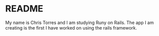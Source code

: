 # README

My name is Chris Torres and I am studying Runy on Rails. The app I am creating is the first I have worked on using the rails framework.
